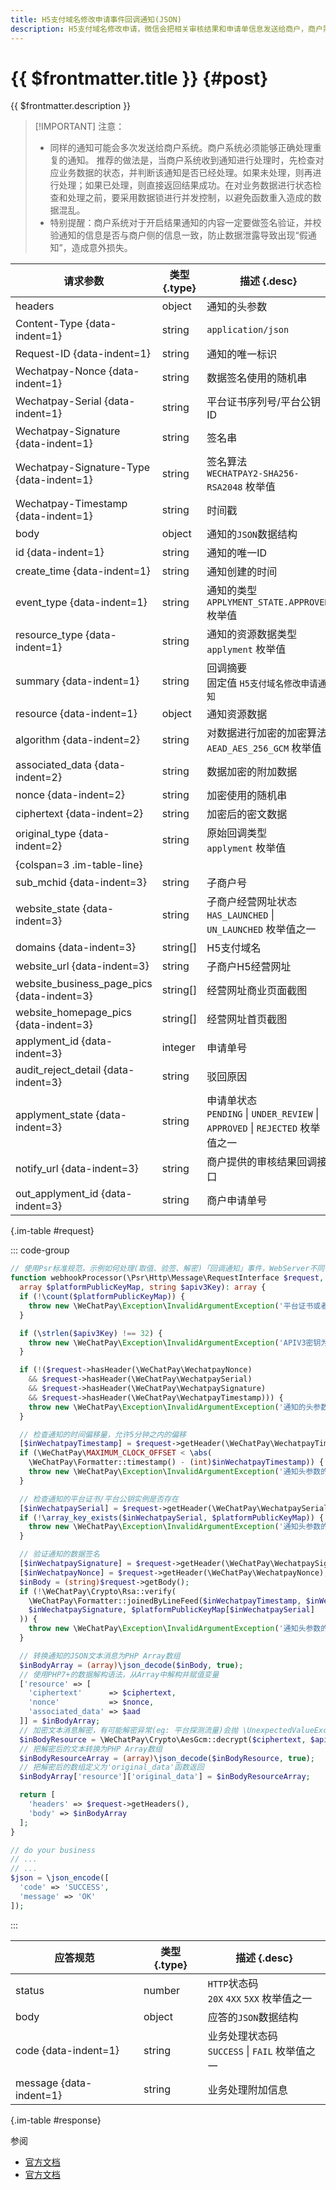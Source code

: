 ```yaml
---
title: H5支付域名修改申请事件回调通知(JSON)
description: H5支付域名修改申请，微信会把相关审核结果和申请单信息发送给商户，商户需要接收处理，并按照文档规范返回应答。
---
```


# {{ $frontmatter.title }} {#post}

{{ $frontmatter.description }}

> [!IMPORTANT] 注意：
> - 同样的通知可能会多次发送给商户系统。商户系统必须能够正确处理重复的通知。 推荐的做法是，当商户系统收到通知进行处理时，先检查对应业务数据的状态，并判断该通知是否已经处理。如果未处理，则再进行处理；如果已处理，则直接返回结果成功。在对业务数据进行状态检查和处理之前，要采用数据锁进行并发控制，以避免函数重入造成的数据混乱。
> - 特别提醒：商户系统对于开启结果通知的内容一定要做签名验证，并校验通知的信息是否与商户侧的信息一致，防止数据泄露导致出现“假通知”，造成意外损失。

| 请求参数 | 类型 {.type} | 描述 {.desc}
| --- | --- | ---
| headers | object | 通知的头参数
| Content-Type {data-indent=1} | string | `application/json`
| Request-ID {data-indent=1} | string | 通知的唯一标识
| Wechatpay-Nonce {data-indent=1} | string | 数据签名使用的随机串
| Wechatpay-Serial {data-indent=1} | string | 平台证书序列号/平台公钥ID
| Wechatpay-Signature {data-indent=1} | string | 签名串
| Wechatpay-Signature-Type {data-indent=1} | string | 签名算法<br/>`WECHATPAY2-SHA256-RSA2048` 枚举值
| Wechatpay-Timestamp {data-indent=1} | string | 时间戳
| body | object | 通知的`JSON`数据结构
| id {data-indent=1} | string | 通知的唯一ID
| create_time {data-indent=1} | string | 通知创建的时间
| event_type {data-indent=1} | string | 通知的类型<br/>`APPLYMENT_STATE.APPROVED` 枚举值
| resource_type {data-indent=1} | string | 通知的资源数据类型<br/>`applyment` 枚举值
| summary {data-indent=1} | string | 回调摘要<br/>固定值 `H5支付域名修改申请通知`
| resource {data-indent=1} | object | 通知资源数据
| algorithm {data-indent=2} | string | 对数据进行加密的加密算法<br/>`AEAD_AES_256_GCM` 枚举值
| associated_data {data-indent=2} | string | 数据加密的附加数据
| nonce {data-indent=2} | string | 加密使用的随机串
| ciphertext {data-indent=2} | string | 加密后的密文数据
| original_type {data-indent=2} | string | 原始回调类型<br/>`applyment` 枚举值
| {colspan=3 .im-table-line}
| sub_mchid {data-indent=3} | string | 子商户号
| website_state {data-indent=3} | string | 子商户经营网址状态<br/>`HAS_LAUNCHED` \| `UN_LAUNCHED` 枚举值之一
| domains {data-indent=3} | string[] | H5支付域名
| website_url {data-indent=3} | string | 子商户H5经营网址
| website_business_page_pics {data-indent=3} | string[] | 经营网址商业页面截图
| website_homepage_pics {data-indent=3} | string[] | 经营网址首页截图
| applyment_id {data-indent=3} | integer | 申请单号
| audit_reject_detail {data-indent=3} | string | 驳回原因
| applyment_state {data-indent=3} | string | 申请单状态<br/>`PENDING` \| `UNDER_REVIEW` \| `APPROVED` \| `REJECTED` 枚举值之一
| notify_url {data-indent=3} | string | 商户提供的审核结果回调接口
| out_applyment_id {data-indent=3} | string | 商户申请单号

{.im-table #request}

::: code-group

```php [处理程序]
// 使用Psr标准规范，示例如何处理(取值、验签、解密)「回调通知」事件，WebServer不同，用法略有差异，供参考实现。
function webhookProcessor(\Psr\Http\Message\RequestInterface $request,
  array $platformPublicKeyMap, string $apiv3Key): array {
  if (!\count($platformPublicKeyMap)) {
    throw new \WeChatPay\Exception\InvalidArgumentException('平台证书或者平台公钥数组不能为空');
  }

  if (\strlen($apiv3Key) !== 32) {
    throw new \WeChatPay\Exception\InvalidArgumentException('APIV3密钥为32字节，长度不对');
  }

  if (!($request->hasHeader(\WeChatPay\WechatpayNonce)
    && $request->hasHeader(\WeChatPay\WechatpaySerial)
    && $request->hasHeader(\WeChatPay\WechatpaySignature)
    && $request->hasHeader(\WeChatPay\WechatpayTimestamp))) {
    throw new \WeChatPay\Exception\InvalidArgumentException('通知的头参数缺失必要参数');
  }

  // 检查通知的时间偏移量，允许5分钟之内的偏移
  [$inWechatpayTimestamp] = $request->getHeader(\WeChatPay\WechatpayTimestamp);
  if (\WeChatPay\MAXIMUM_CLOCK_OFFSET < \abs(
    \WeChatPay\Formatter::timestamp() - (int)$inWechatpayTimestamp)) {
    throw new \WeChatPay\Exception\InvalidArgumentException('通知头参数的时间偏移量超过可信阈值');
  }

  // 检查通知的平台证书/平台公钥实例是否存在
  [$inWechatpaySerial] = $request->getHeader(\WeChatPay\WechatpaySerial);
  if (!\array_key_exists($inWechatpaySerial, $platformPublicKeyMap)) {
    throw new \WeChatPay\Exception\InvalidArgumentException('通知头参数的证书序列号/公钥ID本地不存在');
  }

  // 验证通知的数据签名
  [$inWechatpaySignature] = $request->getHeader(\WeChatPay\WechatpaySignature);
  [$inWechatpayNonce] = $request->getHeader(\WeChatPay\WechatpayNonce);
  $inBody = (string)$request->getBody();
  if (!\WeChatPay\Crypto\Rsa::verify(
    \WeChatPay\Formatter::joinedByLineFeed($inWechatpayTimestamp, $inWechatpayNonce, $inBody),
    $inWechatpaySignature, $platformPublicKeyMap[$inWechatpaySerial]
  )) {
    throw new \WeChatPay\Exception\InvalidArgumentException('通知头参数的数据签名校验未通过');
  }

  // 转换通知的JSON文本消息为PHP Array数组
  $inBodyArray = (array)\json_decode($inBody, true);
  // 使用PHP7+的数据解构语法，从Array中解构并赋值变量
  ['resource' => [
    'ciphertext'      => $ciphertext,
    'nonce'           => $nonce,
    'associated_data' => $aad
  ]] = $inBodyArray;
  // 加密文本消息解密，有可能解密异常(eg: 平台探测流量)会抛 \UnexpectedValueException
  $inBodyResource = \WeChatPay\Crypto\AesGcm::decrypt($ciphertext, $apiv3Key, $nonce, $aad);
  // 把解密后的文本转换为PHP Array数组
  $inBodyResourceArray = (array)\json_decode($inBodyResource, true);
  // 把解密后的数组定义为'original_data'函数返回
  $inBodyArray['resource']['original_data'] = $inBodyResourceArray;

  return [
    'headers' => $request->getHeaders(),
    'body' => $inBodyArray
  ];
}

// do your business
// ...
// ...
$json = \json_encode([
  'code' => 'SUCCESS',
  'message' => 'OK'
]);
```

:::

| 应答规范 | 类型 {.type} | 描述 {.desc}
| --- | --- | ---
| status | number | `HTTP`状态码<br/>`20X` `4XX` `5XX` 枚举值之一
| body | object | 应答的`JSON`数据结构
| code {data-indent=1} | string | 业务处理状态码<br/>`SUCCESS` \| `FAIL` 枚举值之一
| message {data-indent=1} | string | 业务处理附加信息

{.im-table #response}

参阅
- [官方文档](https://pay.weixin.qq.com/wiki/doc/api_external/ch/apis/chapter4_4_8.shtml)
- [官方文档](https://pay.weixin.qq.com/wiki/doc/api_external/ch/apis/chapter4_4_9.shtml)
